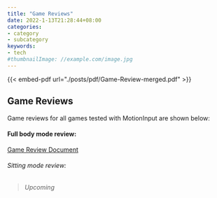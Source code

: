 ```yaml
---
title: "Game Reviews"
date: 2022-1-13T21:28:44+08:00
categories:
- category
- subcategory
keywords:
- tech
#thumbnailImage: //example.com/image.jpg
---
```

{{< embed-pdf url="./posts/pdf/Game-Review-merged.pdf" >}}

## Game Reviews

Game reviews for all games tested with MotionInput are shown below:

#### Full body mode review:
[Game Review Document](./posts/pdf/Game-Review-merged.pdf)

###### Sitting mode review:
> *Upcoming*
<!--more-->
